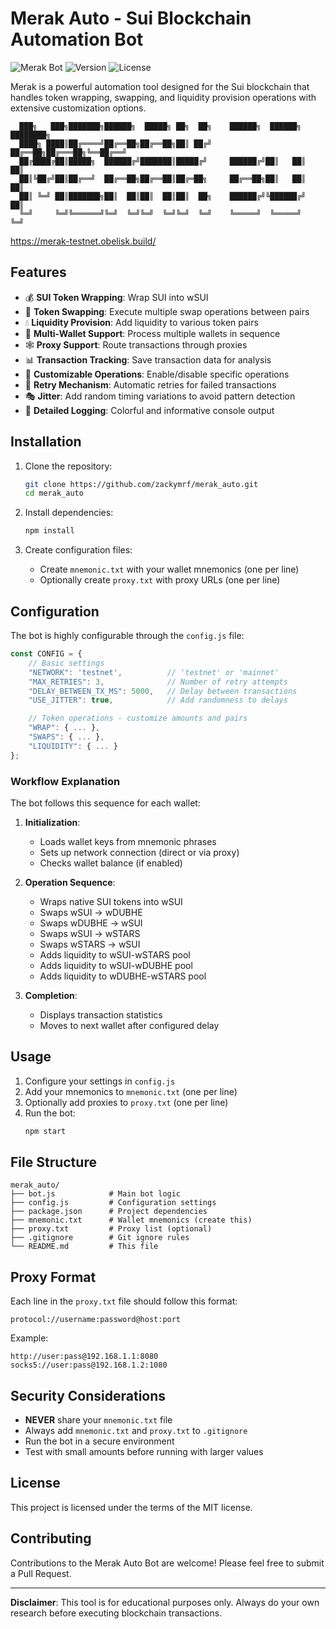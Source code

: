 # Merak Auto - Sui Blockchain Automation Bot

![Merak Bot](https://img.shields.io/badge/Merak-Bot-blue)
![Version](https://img.shields.io/badge/version-1.2.0-brightgreen)
![License](https://img.shields.io/badge/license-MIT-blue)

Merak is a powerful automation tool designed for the Sui blockchain that handles token wrapping, swapping, and liquidity provision operations with extensive customization options.

```
  ███╗   ███╗███████╗██████╗  █████╗ ██╗  ██╗    ██████╗  ██████╗ ████████╗
  ████╗ ████║██╔════╝██╔══██╗██╔══██╗██║ ██╔╝    ██╔══██╗██╔═══██╗╚══██╔══╝
  ██╔████╔██║█████╗  ██████╔╝███████║█████╔╝     ██████╔╝██║   ██║   ██║   
  ██║╚██╔╝██║██╔══╝  ██╔══██╗██╔══██║██╔═██╗     ██╔══██╗██║   ██║   ██║   
  ██║ ╚═╝ ██║███████╗██║  ██║██║  ██║██║  ██╗    ██████╔╝╚██████╔╝   ██║   
  ╚═╝     ╚═╝╚══════╝╚═╝  ╚═╝╚═╝  ╚═╝╚═╝  ╚═╝    ╚═════╝  ╚═════╝    ╚═╝   
```
https://merak-testnet.obelisk.build/

## Features

- 💰 **SUI Token Wrapping**: Wrap  SUI into wSUI
- 🔄 **Token Swapping**: Execute multiple swap operations between pairs
- 💧 **Liquidity Provision**: Add liquidity to various token pairs
- 🔐 **Multi-Wallet Support**: Process multiple wallets in sequence
- 🕸️ **Proxy Support**: Route transactions through proxies
- 📊 **Transaction Tracking**: Save transaction data for analysis
- 🎯 **Customizable Operations**: Enable/disable specific operations
- 🔄 **Retry Mechanism**: Automatic retries for failed transactions
- 🎭 **Jitter**: Add random timing variations to avoid pattern detection
- 📝 **Detailed Logging**: Colorful and informative console output

## Installation

1. Clone the repository:
    ```bash
    git clone https://github.com/zackymrf/merak_auto.git
    cd merak_auto
    ```

2. Install dependencies:
    ```bash
    npm install
    ```

3. Create configuration files:
    - Create `mnemonic.txt` with your wallet mnemonics (one per line)
    - Optionally create `proxy.txt` with proxy URLs (one per line)

## Configuration

The bot is highly configurable through the `config.js` file:

```javascript
const CONFIG = {
    // Basic settings
    "NETWORK": 'testnet',          // 'testnet' or 'mainnet'
    "MAX_RETRIES": 3,              // Number of retry attempts
    "DELAY_BETWEEN_TX_MS": 5000,   // Delay between transactions
    "USE_JITTER": true,            // Add randomness to delays

    // Token operations - customize amounts and pairs
    "WRAP": { ... },
    "SWAPS": { ... },
    "LIQUIDITY": { ... }
};
```

### Workflow Explanation

The bot follows this sequence for each wallet:

1. **Initialization**:
   - Loads wallet keys from mnemonic phrases
   - Sets up network connection (direct or via proxy)
   - Checks wallet balance (if enabled)

2. **Operation Sequence**:
   - Wraps native SUI tokens into wSUI
   - Swaps wSUI → wDUBHE
   - Swaps wDUBHE → wSUI
   - Swaps wSUI → wSTARS
   - Swaps wSTARS → wSUI
   - Adds liquidity to wSUI-wSTARS pool
   - Adds liquidity to wSUI-wDUBHE pool
   - Adds liquidity to wDUBHE-wSTARS pool

3. **Completion**:
   - Displays transaction statistics
   - Moves to next wallet after configured delay

## Usage

1. Configure your settings in `config.js`
2. Add your mnemonics to `mnemonic.txt` (one per line)
3. Optionally add proxies to `proxy.txt` (one per line)
4. Run the bot:
    ```bash
    npm start
    ```

## File Structure

```
merak_auto/
├── bot.js            # Main bot logic
├── config.js         # Configuration settings
├── package.json      # Project dependencies
├── mnemonic.txt      # Wallet mnemonics (create this)
├── proxy.txt         # Proxy list (optional)
├── .gitignore        # Git ignore rules
└── README.md         # This file
```

## Proxy Format

Each line in the `proxy.txt` file should follow this format:
```
protocol://username:password@host:port
```

Example:
```
http://user:pass@192.168.1.1:8080
socks5://user:pass@192.168.1.2:1080
```

## Security Considerations

- **NEVER** share your `mnemonic.txt` file
- Always add `mnemonic.txt` and `proxy.txt` to `.gitignore`
- Run the bot in a secure environment
- Test with small amounts before running with larger values

## License

This project is licensed under the terms of the MIT license.

## Contributing

Contributions to the Merak Auto Bot are welcome! Please feel free to submit a Pull Request.

---

**Disclaimer**: This tool is for educational purposes only. Always do your own research before executing blockchain transactions.